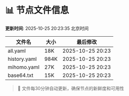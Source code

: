 # 📊 节点文件信息

**更新时间**: 2025-10-25 20:23:35 北京时间

| 文件名 | 大小 | 最后修改 |
|--------|------|----------|
| all.yaml | 18K | 2025-10-25 20:23 |
| history.yaml | 984K | 2025-10-25 20:23 |
| mihomo.yaml | 27K | 2025-10-25 20:23 |
| base64.txt | 15K | 2025-10-25 20:23 |

> 🔄 文件每30分钟自动更新，确保节点的新鲜度和可用性
